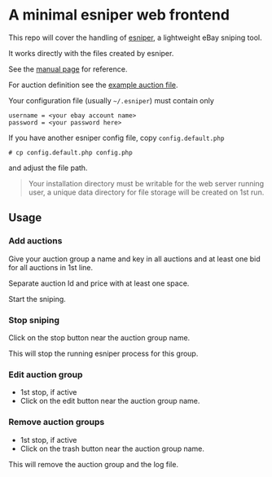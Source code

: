 # A minimal esniper web frontend

This repo will cover the handling of [esniper](http://esniper.sourceforge.net/),  a lightweight eBay sniping tool.

It works directly with the files created by esniper.

See the [manual page](http://esniper.sourceforge.net/esniper_man.html) for reference.

For auction definition see the [example auction file](http://esniper.sourceforge.net/sample_auction.txt).

Your configuration file (usually `~/.esniper`) must contain only

    username = <your ebay account name>
    password = <your password here>

If you have another esniper config file, copy `config.default.php`

    # cp config.default.php config.php

and adjust the file path.

> Your installation directory must be writable for the web server running user, a unique data directory for file storage will be created on 1st run.

## Usage

### Add auctions

Give your auction group a name and key in all auctions and at least one bid for all auctions in 1st line.

Separate auction Id and price with at least one space.

Start the sniping.

### Stop sniping

Click on the stop button near the auction group name.

This will stop the running esniper process for this group.

### Edit auction group

  - 1st stop, if active
  - Click on the edit button near the auction group name.

### Remove auction groups

  - 1st stop, if active
  - Click on the trash button near the auction group name.

This will remove the auction group and the log file.
